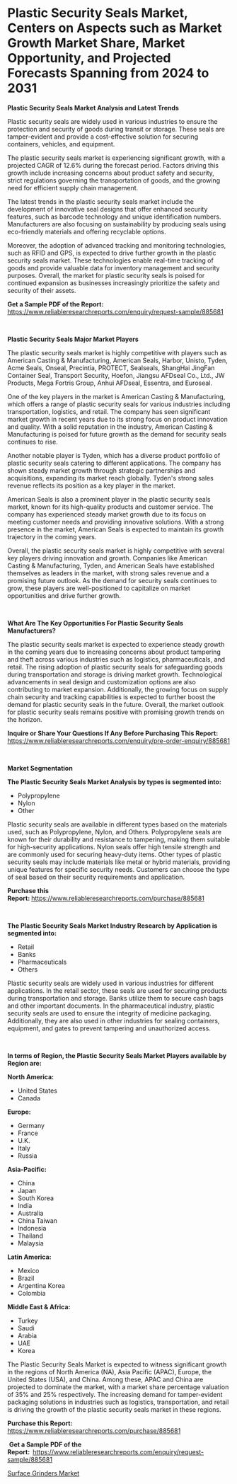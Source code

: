<p><h1>Plastic Security Seals Market, Centers on Aspects such as Market Growth Market Share, Market Opportunity, and Projected Forecasts Spanning from 2024 to 2031</h1></p><p><strong>Plastic Security Seals Market Analysis and Latest Trends</strong></p>
<p><p>Plastic security seals are widely used in various industries to ensure the protection and security of goods during transit or storage. These seals are tamper-evident and provide a cost-effective solution for securing containers, vehicles, and equipment.</p><p>The plastic security seals market is experiencing significant growth, with a projected CAGR of 12.6% during the forecast period. Factors driving this growth include increasing concerns about product safety and security, strict regulations governing the transportation of goods, and the growing need for efficient supply chain management.</p><p>The latest trends in the plastic security seals market include the development of innovative seal designs that offer enhanced security features, such as barcode technology and unique identification numbers. Manufacturers are also focusing on sustainability by producing seals using eco-friendly materials and offering recyclable options.</p><p>Moreover, the adoption of advanced tracking and monitoring technologies, such as RFID and GPS, is expected to drive further growth in the plastic security seals market. These technologies enable real-time tracking of goods and provide valuable data for inventory management and security purposes. Overall, the market for plastic security seals is poised for continued expansion as businesses increasingly prioritize the safety and security of their assets.</p></p>
<p><strong>Get a Sample PDF of the Report:&nbsp;</strong> <a href="https://www.reliableresearchreports.com/enquiry/request-sample/885681">https://www.reliableresearchreports.com/enquiry/request-sample/885681</a></p>
<p>&nbsp;</p>
<p><strong>Plastic Security Seals Major Market Players</strong></p>
<p><p>The plastic security seals market is highly competitive with players such as American Casting & Manufacturing, American Seals, Harbor, Unisto, Tyden, Acme Seals, Onseal, Precintia, PROTECT, Sealseals, ShangHai JingFan Container Seal, Transport Security, Hoefon, Jiangsu AFDseal Co., Ltd., JW Products, Mega Fortris Group, Anhui AFDseal, Essentra, and Euroseal.</p><p>One of the key players in the market is American Casting & Manufacturing, which offers a range of plastic security seals for various industries including transportation, logistics, and retail. The company has seen significant market growth in recent years due to its strong focus on product innovation and quality. With a solid reputation in the industry, American Casting & Manufacturing is poised for future growth as the demand for security seals continues to rise.</p><p>Another notable player is Tyden, which has a diverse product portfolio of plastic security seals catering to different applications. The company has shown steady market growth through strategic partnerships and acquisitions, expanding its market reach globally. Tyden's strong sales revenue reflects its position as a key player in the market.</p><p>American Seals is also a prominent player in the plastic security seals market, known for its high-quality products and customer service. The company has experienced steady market growth due to its focus on meeting customer needs and providing innovative solutions. With a strong presence in the market, American Seals is expected to maintain its growth trajectory in the coming years.</p><p>Overall, the plastic security seals market is highly competitive with several key players driving innovation and growth. Companies like American Casting & Manufacturing, Tyden, and American Seals have established themselves as leaders in the market, with strong sales revenue and a promising future outlook. As the demand for security seals continues to grow, these players are well-positioned to capitalize on market opportunities and drive further growth.</p></p>
<p>&nbsp;</p>
<p><strong>What Are The Key Opportunities For Plastic Security Seals Manufacturers?</strong></p>
<p><p>The plastic security seals market is expected to experience steady growth in the coming years due to increasing concerns about product tampering and theft across various industries such as logistics, pharmaceuticals, and retail. The rising adoption of plastic security seals for safeguarding goods during transportation and storage is driving market growth. Technological advancements in seal design and customization options are also contributing to market expansion. Additionally, the growing focus on supply chain security and tracking capabilities is expected to further boost the demand for plastic security seals in the future. Overall, the market outlook for plastic security seals remains positive with promising growth trends on the horizon.</p></p>
<p><strong>Inquire or Share Your Questions If Any Before Purchasing This Report:</strong> <a href="https://www.reliableresearchreports.com/enquiry/pre-order-enquiry/885681">https://www.reliableresearchreports.com/enquiry/pre-order-enquiry/885681</a></p>
<p>&nbsp;</p>
<p><strong>Market Segmentation</strong></p>
<p><strong>The Plastic Security Seals Market Analysis by types is segmented into:</strong></p>
<p><ul><li>Polypropylene</li><li>Nylon</li><li>Other</li></ul></p>
<p><p>Plastic security seals are available in different types based on the materials used, such as Polypropylene, Nylon, and Others. Polypropylene seals are known for their durability and resistance to tampering, making them suitable for high-security applications. Nylon seals offer high tensile strength and are commonly used for securing heavy-duty items. Other types of plastic security seals may include materials like metal or hybrid materials, providing unique features for specific security needs. Customers can choose the type of seal based on their security requirements and application.</p></p>
<p><strong>Purchase this Report:&nbsp;</strong><a href="https://www.reliableresearchreports.com/purchase/885681">https://www.reliableresearchreports.com/purchase/885681</a></p>
<p>&nbsp;</p>
<p><strong>The Plastic Security Seals Market Industry Research by Application is segmented into:</strong></p>
<p><ul><li>Retail</li><li>Banks</li><li>Pharmaceuticals</li><li>Others</li></ul></p>
<p><p>Plastic security seals are widely used in various industries for different applications. In the retail sector, these seals are used for securing products during transportation and storage. Banks utilize them to secure cash bags and other important documents. In the pharmaceutical industry, plastic security seals are used to ensure the integrity of medicine packaging. Additionally, they are also used in other industries for sealing containers, equipment, and gates to prevent tampering and unauthorized access.</p></p>
<p>&nbsp;</p>
<p><strong>In terms of Region, the Plastic Security Seals Market Players available by Region are:</strong></p>
<p>
    <p> <strong> North America: </strong>
        <ul>
            <li>United States</li>
            <li>Canada</li>
        </ul>
        </p> 
    <p> <strong> Europe: </strong>
        <ul>
            <li>Germany</li>
            <li>France</li>
            <li>U.K.</li>
            <li>Italy</li>
            <li>Russia</li>
        </ul>
        </p> 
    <p> <strong> Asia-Pacific: </strong>
        <ul>
            <li>China</li>
            <li>Japan</li>
            <li>South Korea</li>
            <li>India</li>
            <li>Australia</li>
            <li>China Taiwan</li>
            <li>Indonesia</li>
            <li>Thailand</li>
            <li>Malaysia</li>
        </ul>
        </p> 
    <p> <strong> Latin America: </strong>
        <ul>
            <li>Mexico</li>
            <li>Brazil</li>
            <li>Argentina Korea</li>
            <li>Colombia</li>
        </ul>
        </p> 
    <p> <strong> Middle East & Africa: </strong>
        <ul>
            <li>Turkey</li>
            <li>Saudi</li>
            <li>Arabia</li>
            <li>UAE</li>
            <li>Korea</li>
        </ul>
    </p>
    </p>
<p><p>The Plastic Security Seals Market is expected to witness significant growth in the regions of North America (NA), Asia Pacific (APAC), Europe, the United States (USA), and China. Among these, APAC and China are projected to dominate the market, with a market share percentage valuation of 35% and 25% respectively. The increasing demand for tamper-evident packaging solutions in industries such as logistics, transportation, and retail is driving the growth of the plastic security seals market in these regions.</p></p>
<p><strong>Purchase this Report: </strong><a href="https://www.reliableresearchreports.com/purchase/885681">https://www.reliableresearchreports.com/purchase/885681</a></p>
<p>&nbsp;<strong>Get a Sample PDF of the Report:&nbsp;&nbsp;</strong><a href="https://www.reliableresearchreports.com/enquiry/request-sample/885681">https://www.reliableresearchreports.com/enquiry/request-sample/885681</a></p>
<p><strong></strong></p>
<p><p><a href="https://meowing-canidae-761.notion.site/Surface-Grinders-Market-Size-Furnishes-Valuable-Information-Encompassing-Market-Share-Market-Trends-f5c7348162bf4805b05dd939f50ba7a6">Surface Grinders Market</a></p></p>
